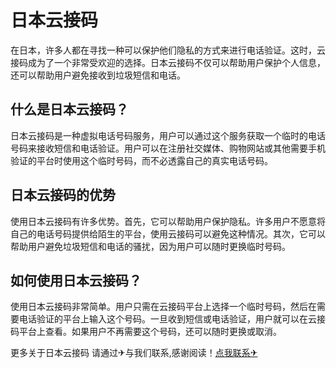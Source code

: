 # 日本云接码

在日本，许多人都在寻找一种可以保护他们隐私的方式来进行电话验证。这时，云接码成为了一个非常受欢迎的选择。日本云接码不仅可以帮助用户保护个人信息，还可以帮助用户避免接收到垃圾短信和电话。

## 什么是日本云接码？

日本云接码是一种虚拟电话号码服务，用户可以通过这个服务获取一个临时的电话号码来接收短信和电话验证。用户可以在注册社交媒体、购物网站或其他需要手机验证的平台时使用这个临时号码，而不必透露自己的真实电话号码。

## 日本云接码的优势

使用日本云接码有许多优势。首先，它可以帮助用户保护隐私。许多用户不愿意将自己的电话号码提供给陌生的平台，使用云接码可以避免这种情况。其次，它可以帮助用户避免垃圾短信和电话的骚扰，因为用户可以随时更换临时号码。

## 如何使用日本云接码？

使用日本云接码非常简单。用户只需在云接码平台上选择一个临时号码，然后在需要电话验证的平台上输入这个号码。一旦收到短信或电话验证，用户就可以在云接码平台上查看。如果用户不再需要这个号码，还可以随时更换或取消。

更多关于日本云接码 请通过✈与我们联系,感谢阅读！[点我联系✈](https://data.k02.cc)